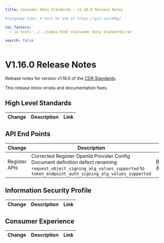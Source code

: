 ```yaml
---
title: Consumer Data Standards - v1.16.0 Release Notes

#language_tabs: # must be one of https://git.io/vQNgJ

toc_footers:
  - <a href='../../index.html'>Consumer Data Standards</a>

search: false
---
```


# V1.16.0 Release Notes
Release notes for version v1.16.0 of the [CDR Standards](../../index.html).

This release minor errata and documentation fixes.

## High Level Standards

|Change|Description|Link|
|------|-----------|----|

## API End Points

|Change|Description|Link|
|------|-----------|----|
| Register APIs | Corrected Register OpenId Provider Config Document definition defect renaming `request_object_signing_alg_values_supported` to `token_endpoint_auth_signing_alg_values_supported` | [Register APIs](../../#register-apis)|

## Information Security Profile

|Change|Description|Link|
|------|-----------|----|

## Consumer Experience

|Change|Description|Link|
|------|-----------|----|
